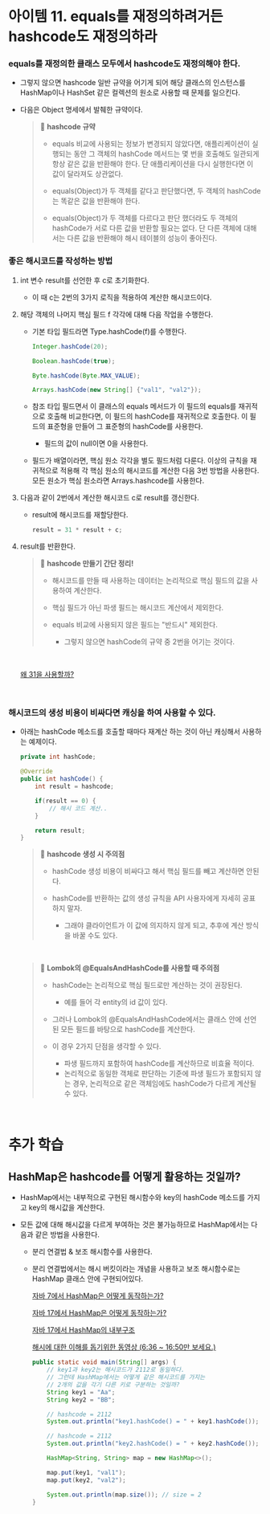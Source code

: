 # 아이템 11. equals를 재정의하려거든 hashcode도 재정의하라

### equals를 재정의한 클래스 모두에서 hashcode도 재정의해야 한다.
- 그렇지 않으면 hashcode 일반 규약을 어기게 되어 해당 클래스의 인스턴스를 HashMap이나 HashSet 같은 컬렉션의 원소로 사용할 때 문제를 일으킨다.
- 다음은 Object 명세에서 발췌한 규약이다.

    > 📌 **hashcode 규약**
    >
    > - equals 비교에 사용되는 정보가 변경되지 않았다면, 애플리케이션이 실행되는 동안 그 객체의 hashCode 메서드는 몇 번을 호출해도 일관되게 항상 같은 값을 반환해야 한다. 단 애플리케이션을 다시 실행한다면 이 값이 달라져도 상관없다.
    >
    > - equals(Object)가 두 객체를 같다고 판단했다면, 두 객체의 hashCode는 똑같은 값을 반환해야 한다.
    >
    > - equals(Object)가 두 객체를 다르다고 판단 했더라도 두 객체의 hashCode가 서로 다른 값을 반환할 필요는 없다. 단 다른 객체에 대해서는 다른 값을 반환해야 해시 테이블의 성능이 좋아진다.

### 좋은 해시코드를 작성하는 방법
1. int 변수 result를 선언한 후 c로 초기화한다.
    - 이 때 c는 2번의 3가지 로직을 적용하여 계산한 해시코드이다.
2. 해당 객체의 나머지 핵심 필드 f 각각에 대해 다음 작업을 수행한다.
    - 기본 타입 필드라면 Type.hashCode(f)를 수행한다.
  
        ```java
        Integer.hashCode(20);

        Boolean.hashCode(true);

        Byte.hashCode(Byte.MAX_VALUE);

        Arrays.hashCode(new String[] {"val1", "val2"});

        ```

    - 참조 타입 필드면서 이 클래스의 equals 메서드가 이 필드의 equals를 재귀적으로 호출해 비교한다면, 이 필드의 hashCode를 재귀적으로 호출한다. 이 필드의 표준형을 만들어 그 표준형의 hashCode를 사용한다.
      - 필드의 값이 null이면 0을 사용한다.
    
    - 필드가 배열이라면, 핵심 원소 각각을 별도 필드처럼 다룬다. 이상의 규칙을 재귀적으로 적용해 각 핵심 원소의 해시코드를 계산한 다음 3번 방법을 사용한다. 모든 원소가 핵심 원소라면 Arrays.hashcode를 사용한다.
  
3. 다음과 같이 2번에서 계산한 해시코드 c로 result를 갱신한다.
    - result에 해시코드를 재할당한다.
        ```java
        result = 31 * result + c;
        ```
4. result를 반환한다.

    > 📌 **hashcode 만들기 간단 정리!**
    >
    > - 해시코드를 만들 때 사용하는 데이터는 논리적으로 핵심 필드의 값을 사용하여 계산한다.
    >
    > - 핵심 필드가 아닌 파생 필드는 해시코드 계산에서 제외한다.
    > - equals 비교에 사용되지 않은 필드는 "반드시" 제외한다.
    >   - 그렇지 않으면 hashCode의 규약 중 2번을 어기는 것이다.

    <br>

    [왜 31을 사용할까?](https://velog.io/@indongcha/hashCode%EC%99%80-31)

    <br>

### 해시코드의 생성 비용이 비싸다면 캐싱을 하여 사용할 수 있다.

- 아래는 hashCode 메소드를 호출할 때마다 재계산 하는 것이 아닌 캐싱해서 사용하는 예제이다.

    ```java
    private int hashCode;

    @Override
    public int hashCode() {
        int result = hashcode;

        if(result == 0) {
            // 해시 코드 계산..
        }

        return result;
    }
    
    ```

    > 📌 **hashcode 생성 시 주의점**
    >
    > - hashCode 생성 비용이 비싸다고 해서 핵심 필드를 빼고 계산하면 안된다.
    >
    > - hashCode를 반환하는 값의 생성 규칙을 API 사용자에게 자세히 공표하지 말자.
    >   - 그래야 클라이언트가 이 값에 의지하지 않게 되고, 추후에 계산 방식을 바꿀 수도 있다.

    <br>

    > 📌 **Lombok의 @EqualsAndHashCode를 사용할 때 주의점**
    >
    > - hashCode는 논리적으로 핵심 필드로만 계산하는 것이 권장된다.
    >   - 예를 들어 각 entity의 id 값이 있다.
    >
    > - 그러나 Lombok의 @EqualsAndHashCode에서는 클래스 안에 선언된 모든 필드를 바탕으로 hashCode를 계산한다. 
    >
    > - 이 경우 2가지 단점을 생각할 수 있다.
    >   - 파생 필드까지 포함하여 hashCode를 계산하므로 비효율 적이다.
    >   - 논리적으로 동일한 객체로 판단하는 기준에 파생 필드가 포함되지 않는 경우, 논리적으로 같은 객체임에도 hashCode가 다르게 계산될 수 있다.


<br>

# 추가 학습

## HashMap은 hashcode를 어떻게 활용하는 것일까?
- HashMap에서는 내부적으로 구현된 해시함수와 key의 hashCode 메소드를 가지고 key의 해시값을 계산한다.
  
- 모든 값에 대해 해시값을 다르게 부여하는 것은 불가능하므로 HashMap에서는 다음과 같은 방법을 사용한다.
  
  - 분리 연결법 & 보조 해시함수를 사용한다.
  - 분리 연결법에서는 해시 버킷이라는 개념을 사용하고 보조 해시함수로는 HashMap 클래스 안에 구현되어있다.


    [자바 7에서 HashMap은 어떻게 동작하는가?](https://d2.naver.com/helloworld/831311)

    [자바 17에서 HashMap은 어떻게 동작하는가?](https://howtodoinjava.com/java/collections/hashmap/how-hashmap-works-in-java/)

    [자바 17에서 HashMap의 내부구조](https://howtodoinjava.com/java/collections/hashmap/how-hashmap-works-in-java/)

    [해시에 대한 이해를 돕기위한 동영상 (6:36 ~ 16:50만 보세요.)](https://www.youtube.com/watch?v=S7vni1hdsZE)

    ```java
    public static void main(String[] args) {
		// key1과 key2는 해시코드가 2112로 동일하다.
		// 그런데 HashMap에서는 어떻게 같은 해시코드를 가지는
		// 2개의 값을 각기 다른 키로 구분하는 것일까?
		String key1 = "Aa";
		String key2 = "BB";

        // hashcode = 2112
		System.out.println("key1.hashCode() = " + key1.hashCode()); 

        // hashcode = 2112
		System.out.println("key2.hashCode() = " + key2.hashCode());

		HashMap<String, String> map = new HashMap<>();

		map.put(key1, "val1");
		map.put(key2, "val2");

		System.out.println(map.size()); // size = 2
	}
    ```